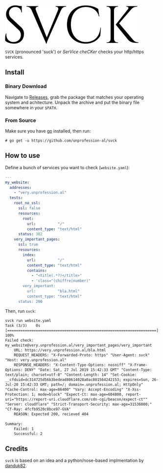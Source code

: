 ![SVCK](./svck.svg "SVCK")

`SVCK` (pronounced 'suck') or _SerVice cheCKer_ checks your http/https services.

## Install

### Binary Download

Navigate to [Releases](https://github.com/unprofession-al/svck/releases), grab
the package that matches your operating system and achitecture. Unpack the archive
and put the binary file somewhere in your `$PATH`.

### From Source

Make sure you have [go](https://golang.org/doc/install) installed, then run: 

```
# go get -u https://github.com/unprofession-al/svck
```

## How to use

Define a bunch of services you want to check (`website.yaml`):

```yaml
---
my_website:
  addresses:
    - "very.unprofession.al"
  tests:
    root_no_ssl: 
      ssl: false
      resources:
        root:
          url:          "/"
          content_type: "text/html"
      status: 302
    very_important_pages:
      ssl: true
      resources:
        index:
          url:          "/"
          content_type: "text/html"
          contains:
            - "<title(.*?)</title>"
            - 'class="(chiffre|number)"
        very_important:
          url:          "bla.html"
          content_type: "text/html"
      status: 200
```

Then, run `svck`:

```
svck run website.yaml
Task (3/3)    0s [====================================================================] 100%
Failed check: my_website@very.unprofession.al/very_important_pages/very_important
	URL: https://very.unprofession.al/bla.html
	REQUEST_HEADERS: "X-Forwarded-Proto: https" "User-Agent: svck" "Host: very.unprofession.al"
	RESPONSE_HEADERS: "X-Content-Type-Options: nosniff" "X-Frame-Options: DENY" "Date: Sat, 27 Jul 2019 15:42:33 GMT" "Content-Type: text/plain; charset=utf-8" "Content-Length: 14" "Set-Cookie: __cfduid=dc314725d56b3bedead80614028a0ac801564242153; expires=Sun, 26-Jul-20 15:42:33 GMT; path=/; domain=.unprofession.al; HttpOnly" "Cache-Control: max-age=86400" "Vary: Accept-Encoding" "X-Xss-Protection: 1; mode=block" "Expect-Ct: max-age=604800, report-uri="https://report-uri.cloudflare.com/cdn-cgi/beacon/expect-ct"" "Server: cloudflare" "Strict-Transport-Security: max-age=31536000;" "Cf-Ray: 4fcfb9520c8bce97-GVA" 
	REASON: Expected 200, recieved 404

Summary:
	Failed: 1
	Successful: 2
```

## Credits

`svck` is based on an idea and a python/nose-based implmentation by [danduk82](https://github.com/danduk82).
